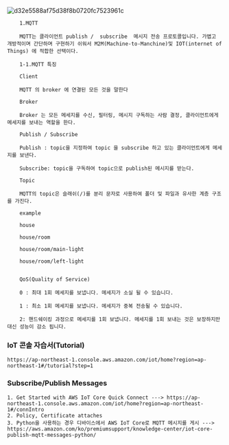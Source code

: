 
![d32e5588af75d38f8b0720fc7523961c](https://user-images.githubusercontent.com/54794815/153747254-b541becf-63af-41dd-b850-1f550bc99e46.jpg)

        1.MQTT

        MQTT는 클라이언트 publish /  subscribe  메시지 전송 프로토콜입니다. 가볍고 개방적이며 간단하며 구현하기 쉬워서 M2M(Machine-to-Manchine)및 IOT(internet of Things) 에 적합한 선택이다.

        1-1.MQTT 특징

        Client

        MQTT 의 broker 에 연결된 모든 것을 말한다 

        Broker

        Broker 는 모든 메세지를 수신, 필터링, 메시지 구독하는 사람 결정, 클라이언트에게 메세지를 보내는 역할을 한다.

        Publish / Subscribe

        Publish : topic을 지정하여 topic 을 subscribe 하고 있는 클라이언트에게 메세지를 보낸다.

        Subscribe: topic을 구독하여 topic으로 publish된 메시지를 받는다.

        Topic

        MQTT의 topic은 슬래쉬(/)를 분리 문자로 사용하여 폴더 및 파일과 유사한 계층 구조를 가진다.

        example

        house

        house/room

        house/room/main-light

        house/room/left-light


        QoS(Quality of Service)

        0 : 최대 1회 메세지를 보냅니다. 메세지가 소실 될 수 있습니다.

        1 : 최소 1회 메세지를 보냅니다. 메세지가 중복 전송될 수 있습니다.

        2: 핸드쉐이킹 과정으로 메세지를 1회 보냅니다. 메세지를 1회 보내는 것은 보장하지만 대신 성능이 감소 됩니다.



### IoT 콘솔 자습서(Tutorial)

    https://ap-northeast-1.console.aws.amazon.com/iot/home?region=ap-northeast-1#/tutorial?step=1


### Subscribe/Publish Messages


    1. Get Started with AWS IoT Core Quick Connect ---> https://ap-northeast-1.console.aws.amazon.com/iot/home?region=ap-northeast-1#/connIntro
    2. Policy, Certificate attaches
    3. Python을 사용하는 경우 디바이스에서 AWS IoT Core로 MQTT 메시지를 게시 ---> https://aws.amazon.com/ko/premiumsupport/knowledge-center/iot-core-publish-mqtt-messages-python/
